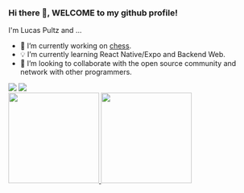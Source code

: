 ### Hi there 👋, WELCOME to my github profile!
I'm Lucas Pultz and ...

- 🔨 I’m currently working on [chess](https://github.com/pultzlucas/chess).
- 💡 I’m currently learning React Native/Expo and Backend Web.
- 👯 I’m looking to collaborate with the open source community and network with other programmers.

<div>
  <a href = "mailto:pultzlucas@gmail.com"><img src="https://img.shields.io/badge/-Gmail-%23333?style=for-the-badge&logo=gmail&logoColor=white" target="_blank"></a>
  <a href="https://www.linkedin.com/in/lucas-pultz-375166203" target="_blank"><img src="https://img.shields.io/badge/-LinkedIn-%230077B5?style=for-the-  badge&logo=linkedin&logoColor=white" target="_blank"></a> 
</div>

<div>
  <a href="https://github.com/pultzlucas">
  <img height="180em" src="https://github-readme-stats.vercel.app/api?username=pultzlucas&show_icons=true&theme=dracula&include_all_commits=true&count_private=true">
  <img height="180em" src="https://github-readme-stats.vercel.app/api/top-langs/?username=pultzlucas&layout=compact&langs_count=7&theme=dracula">
</div>
